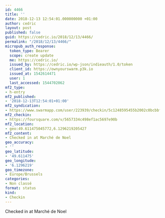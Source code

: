 ```yaml
---
id: 4466
title: ''
date: 2018-12-13 12:54:01.000000000 +01:00
author: cedric
layout: post
published: false
guid: https://cedric.io/2018/12/13/4466/
permalink: "/2018/12/13/4466/"
micropub_auth_response:
  token_type: Bearer
  scope: create update
  me: https://cedric.io/
  issued_by: https://cedric.io/wp-json/indieauth/1.0/token
  client_id: https://ownyourswarm.p3k.io
  issued_at: 1542614471
  user: 1
  last_accessed: 1544702062
mf2_type:
- h-entry
mf2_published:
- '2018-12-13T12:54:01+01:00'
mf2_syndication:
- https://www.swarmapp.com/user/223939/checkin/5c1248595455b2002c0bcbbf
mf2_checkin:
- https://foursquare.com/v/5657334c498ef1ac5697e90b
mf2_location:
- geo:49.611475045772,6.1296219205427
mf2_content:
- Checked in at Marché de Noel
geo_accuracy:
- ''
geo_latitude:
- '49.611475'
geo_longitude:
- '6.1296219'
geo_timezone:
- Europe/Brussels
categories:
- Non classé
format: status
kind:
- Checkin
---
```

Checked in at Marché de Noel